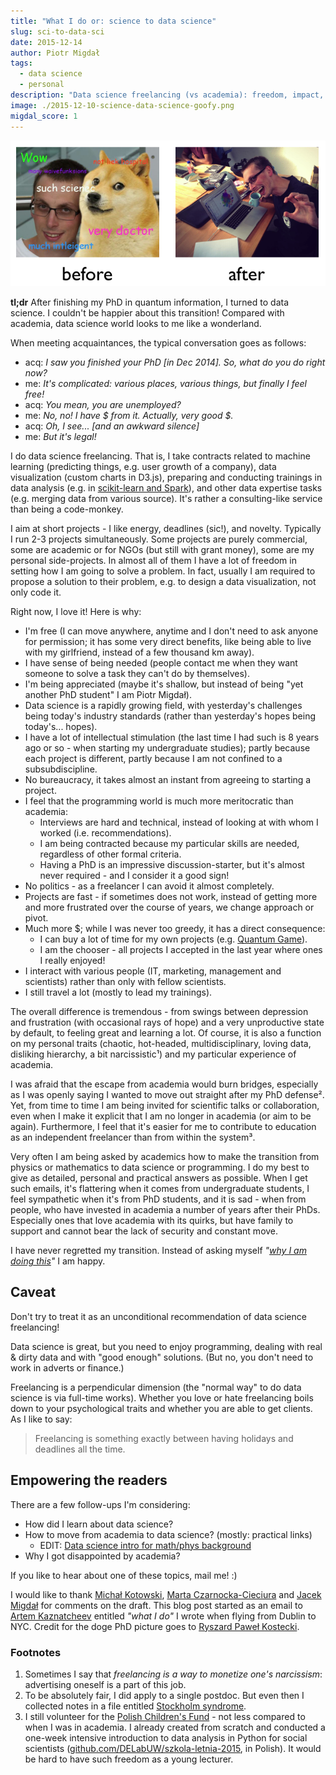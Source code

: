 ```yaml
---
title: "What I do or: science to data science"
slug: sci-to-data-sci
date: 2015-12-14
author: Piotr Migdał
tags:
  - data science
  - personal
description: "Data science freelancing (vs academia): freedom, impact, meritocracy, fast pace, money."
image: ./2015-12-10-science-data-science-goofy.png
migdal_score: 1
---
```


![Science to Data Science (goofy)](./science-data-science-goofy.png)

**tl;dr** After finishing my PhD in quantum information, I turned to data science. I couldn't be happier about this transition! Compared with academia, data science world looks to me like a wonderland.

When meeting acquaintances, the typical conversation goes as follows:

- acq: _I saw you finished your PhD [in Dec 2014]. So, what do you do right now?_
- me: _It's complicated: various places, various things, but finally I feel free!_
- acq: _You mean, you are unemployed?_
- me: _No, no! I have $ from it. Actually, very good $._
- acq: _Oh, I see... [and an awkward silence]_
- me: _But it's legal!_

I do data science freelancing. That is, I take contracts related to machine learning (predicting things, e.g. user growth of a company), data visualization (custom charts in D3.js), preparing and conducting trainings in data analysis (e.g. in [scikit-learn and Spark](http://workshops.deepsense.io/)), and other data expertise tasks (e.g. merging data from various source). It's rather a consulting-like service than being a code-monkey.

I aim at short projects - I like energy, deadlines (sic!), and novelty. Typically I run 2-3 projects simultaneously.
Some projects are purely commercial, some are academic or for NGOs (but still with grant money), some are my personal side-projects.
In almost all of them I have a lot of freedom in setting how I am going to solve a problem. In fact, usually I am required to propose a solution to their problem, e.g. to design a data visualization, not only code it.

Right now, I love it! Here is why:

- I'm free (I can move anywhere, anytime and I don't need to ask anyone for permission; it has some very direct benefits, like being able to live with my girlfriend, instead of a few thousand km away).
- I have sense of being needed (people contact me when they want someone to solve a task they can't do by themselves).
- I'm being appreciated (maybe it's shallow, but instead of being "yet another PhD student" I am Piotr Migdał).
- Data science is a rapidly growing field, with yesterday's challenges being today's industry standards (rather than yesterday's hopes being today's... hopes).
- I have a lot of intellectual stimulation (the last time I had such is 8 years ago or so - when starting my undergraduate studies); partly because each project is different, partly because I am not confined to a subsubdiscipline.
- No bureaucracy, it takes almost an instant from agreeing to starting a project.
- I feel that the programming world is much more meritocratic than academia:
  - Interviews are hard and technical, instead of looking at with whom I worked (i.e. recommendations).
  - I am being contracted because my particular skills are needed, regardless of other formal criteria.
  - Having a PhD is an impressive discussion-starter, but it's almost never required - and I consider it a good sign!
- No politics - as a freelancer I can avoid it almost completely.
- Projects are fast - if sometimes does not work, instead of getting more and more frustrated over the course of years, we change approach or pivot.
- Much more \$; while I was never too greedy, it has a direct consequence:
  - I can buy a lot of time for my own projects (e.g. [Quantum Game](http://quantumgame.io/)).
  - I am the chooser - all projects I accepted in the last year where ones I really enjoyed!
- I interact with various people (IT, marketing, management and scientists) rather than only with fellow scientists.
- I still travel a lot (mostly to lead my trainings).

The overall difference is tremendous - from swings between depression and frustration (with occasional rays of hope) and a very unproductive state by default, to feeling great and learning a lot. Of course, it is also a function on my personal traits (chaotic, hot-headed, multidisciplinary, loving data, disliking hierarchy, a bit narcissistic¹) and my particular experience of academia.

I was afraid that the escape from academia would burn bridges, especially as I was openly saying I wanted to move out straight after my PhD defense². Yet, from time to time I am being invited for scientific talks or collaboration, even when I make it explicit that I am no longer in academia (or aim to be again). Furthermore, I feel that it's easier for me to contribute to education as an independent freelancer than from within the system³.

Very often I am being asked by academics how to make the transition from physics or mathematics to data science or programming. I do my best to give as detailed, personal and practical answers as possible. When I get such emails, it's flattering when it comes from undergraduate students, I feel sympathetic when it's from PhD students, and it is sad - when from people, who have invested in academia a number of years after their PhDs. Especially ones that love academia with its quirks, but have family to support and cannot bear the lack of security and constant move.

I have never regretted my transition. Instead of asking myself _"[why I am doing this](http://www.phdcomics.com/comics/archive.php?comicid=3)"_ I am happy.

## Caveat

Don't try to treat it as an unconditional recommendation of data science freelancing!

Data science is great, but you need to enjoy programming, dealing with real & dirty data and with "good enough" solutions. (But no, you don't need to work in adverts or finance.)

Freelancing is a perpendicular dimension (the "normal way" to do data science is via full-time works). Whether you love or hate freelancing boils down to your psychological traits and whether you are able to get clients. As I like to say:

> Freelancing is something exactly between having holidays and deadlines all the time.

## Empowering the readers

There are a few follow-ups I'm considering:

- How did I learn about data science?
- How to move from academia to data science? (mostly: practical links)
  - EDIT: [Data science intro for math/phys background](https://p.migdal.pl/2016/03//data-science-intro-for-math-phys-background)
- Why I got disappointed by academia?

If you like to hear about one of these topics, mail me! :)

I would like to thank [Michał Kotowski](http://www.math.toronto.edu/~michal/), [Marta Czarnocka-Cieciura](http://martaczc.deviantart.com/) and [Jacek Migdał](http://jacek.migdal.pl/) for comments on the draft. This blog post started as an email to [Artem Kaznatcheev](https://plus.google.com/101780559173703781847) entitled _"what I do"_ I wrote when flying from Dublin to NYC. Credit for the doge PhD picture goes to [Ryszard Paweł Kostecki](http://www.fuw.edu.pl/~kostecki/).

### Footnotes

1. Sometimes I say that _freelancing is a way to monetize one's narcissism_: advertising oneself is a part of this job.
2. To be absolutely fair, I did apply to a single postdoc. But even then I collected notes in a file entitled [Stockholm syndrome](https://en.wikipedia.org/wiki/Stockholm_syndrome).
3. I still volunteer for the [Polish Children's Fund](https://en.wikipedia.org/wiki/Polish_Children%27s_Fund) - not less compared to when I was in academia. I already created from scratch and conducted a one-week intensive introduction to data analysis in Python for social scientists ([github.com/DELabUW/szkola-letnia-2015](https://github.com/DELabUW/szkola-letnia-2015), in Polish). It would be hard to have such freedom as a young lecturer.
